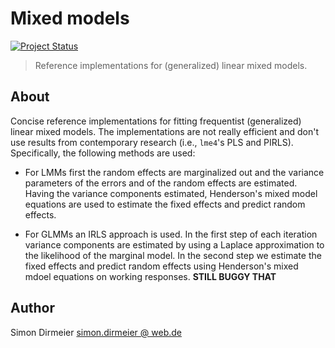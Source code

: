 # Mixed models

[![Project Status](http://www.repostatus.org/badges/latest/concept.svg)](http://www.repostatus.org/#concept)

> Reference implementations for (generalized) linear mixed models.

## About

Concise reference implementations for fitting frequentist (generalized) linear mixed models. 
The implementations are not really efficient and don't use results from contemporary research (i.e., `lme4`'s PLS and PIRLS).
Specifically, the following methods are used:

- For LMMs first the random effects are marginalized out and the variance parameters of the errors and of the random effects are estimated.
Having the variance components estimated, Henderson's mixed model equations are used to estimate the fixed effects and predict random effects.  

- For GLMMs an IRLS approach is used. In the first step of each iteration variance components are estimated by using a Laplace approximation to the likelihood of the marginal model.
In the second step we estimate the fixed effects and predict random effects using Henderson's mixed mdoel equations on working responses. **STILL BUGGY THAT**
 
## Author

Simon Dirmeier <a href="mailto:simon.dirmeier@web.de">simon.dirmeier @ web.de</a>
